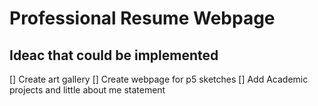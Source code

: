 # Professional Resume Webpage

## Ideac that could be implemented

[] Create art gallery
[] Create webpage for p5 sketches
[] Add Academic projects and little about me statement